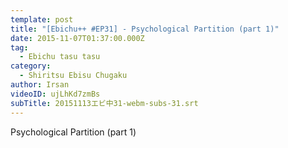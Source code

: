 ```yaml
---
template: post
title: "[Ebichu++ #EP31] - Psychological Partition (part 1)"
date: 2015-11-07T01:37:00.000Z
tag:
  - Ebichu tasu tasu
category:
  - Shiritsu Ebisu Chugaku
author: Irsan
videoID: ujLhKd7zmBs
subTitle: 20151113エビ中31-webm-subs-31.srt
---
```

Psychological Partition (part 1)